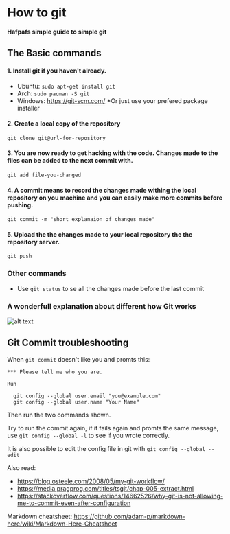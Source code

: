 # How to git
**Hafpafs simple guide to simple git**

## The Basic commands

#### 1. Install git if you haven't already.
  * Ubuntu: `sudo apt-get install git`
  * Arch: `sudo pacman -S git`
  * Windows: https://git-scm.com/
  *Or just use your prefered package installer

#### 2. Create a local copy of the repository

`git clone git@url-for-repository`

#### 3. You are now ready to get hacking with the code. Changes made to the files can be added to the next commit with.

`git add file-you-changed`

#### 4. A **commit** means to record the changes made withing the local repository on you machine and you can easily make more commits before pushing.

`git commit -m "short explanaion of changes made"`

#### 5. Upload the the changes made to your local repository the the repository server.

`git push`

### Other commands

* Use `git status` to se all the changes made before the last commit

### A wonderfull explanation about different how Git works
![alt text](https://i.imgur.com/Aofvzhw.png "Git transport")



## Git Commit troubleshooting

When `git commit` doesn't like you and promts this:

```
*** Please tell me who you are.

Run

  git config --global user.email "you@example.com"
  git config --global user.name "Your Name"
```
Then run the two commands shown.

Try to run the commit again, if it fails again and promts the same message, use `git config --global -l` to see if you wrote correctly.


It is also possible to edit the config file in git with `git config --global --edit`


Also read: 
* https://blog.osteele.com/2008/05/my-git-workflow/
* https://media.pragprog.com/titles/tsgit/chap-005-extract.html
* https://stackoverflow.com/questions/14662526/why-git-is-not-allowing-me-to-commit-even-after-configuration

Markdown cheatsheet: https://github.com/adam-p/markdown-here/wiki/Markdown-Here-Cheatsheet
